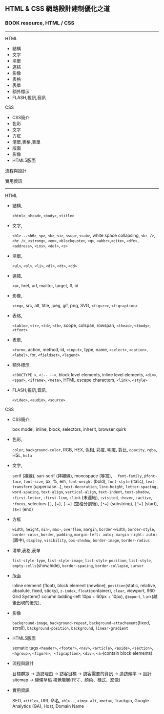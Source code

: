 ## HTML & CSS 網路設計建制優化之道 
### BOOK resource, HTML / CSS 

------


HTML
  * 結構
  * 文字
  * 清單
  * 連結
  * 影像
  * 表格
  * 表單
  * 額外標示
  * FLASH,視訊,音訊

CSS
  * CSS簡介
  * 色彩
  * 文字
  * 方框
  * 清單,表格,表單
  * 版面
  * 影像
  * HTML5版面

流程與設計

實用資訊

-----

HTML
  * 結構, 

    `<html>`, `<head>`, `<body>`, `<title>`

  * 文字, 
  
    `<h1>...<h6>`, `<p>`, `<b>`, `<i>`, `<sup>`, `<sub>`, white space collapsing, `<br />`, `<hr />`, `<strong>`, `<em>`, `<blockquote>`, `<q>`, `<abbr>`,`<cite>`, `<dfn>`, `<address>`, `<ins>`, `<del>`, `<s>`

  * 清單, 
  
    `<ul>`, `<ol>`, `<li>`, `<dl>`, `<dt>`, `<dd>`
  
  * 連結, 
    
    `<a>`, href, url, mailto:, target, #, id
  
  * 影像, 
    
    `<img>`, src, alt, title, jpeg, gif, png, SVG, `<figure>`, `<figcaption>`
  
  * 表格, 
   
    `<table>`, `<tr>`, `<td>`, `<th>`, scope, colspan, rowspan, `<thead>`, `<tbody>`, `<tfoot>`
  
  * 表單, 
   
    `<form>`, action, method, id, `<input>`, type, name, `<select>`, `<option>`, `<label>`, for, `<fieldset>`, `<legend>`
  
  * 額外標示, 
    
    `<!DOCTYPE >`, `<!-- -->`, block level elements, inline level elements, `<div>`, `<span>`, `<iframe>`, `<meta>`, HTML escape characters, `<link>`, `<style>`
  
  * FLASH,視訊,音訊, 
    
    `<video>`, `<audio>`, `<source>`

CSS
  * CSS簡介, 
  
    box model, inline, block, selectors, inherit, browser quirk
 
  * 色彩,
    
    `color`, `background-color`, RGB, HEX, 色相, 彩度, 明度, 對比, `opacity`, `rgba`, HSL, `hsla`
  
  * 文字,

    serif (襯線), san-serif (非襯線), monospace (等寬),　
    `font-family`, `@font-face`, `font-size`, px, %, em, 
    `font-weight` (bold), `font-style` (italic), `text-transform` (uppercase...), `text-decoration`,
    `line-height`, `letter-spacing, word-spacing`, `text-align`, `vertical-align`, `text-indent`, `text-shadow`,
    `:first-letter`, `:first-line`, `:link` (未連結), `:visited`, `:hover`, `:active`, `:focus`,
    selectors `[]`, `[=]`, `[~=]` (空格分割後), `[*=]` (substring), `[^=]` (start), `[$=]` (end)
  
  * 方框

    `width`, `height`, `min-`, `max-`, `overflow`, 
    `margin`, `border-width`, `border-style`, `border-color`, `border`, `padding`,
    `margin-left: auto; margin-right: auto;` (置中), 
    `display`, `visibility`,
    `box-shadow`, `border-image`, `border-radius`
  
  * 清單,表格,表單

    `list-style-type`, `list-style-image`, `list-style-position`, `list-style`,
    `empty-cells`(show,hide), `border-spacing`, `border-collapse`, `cursor`
  
  * 版面

    inline elememt (float), block element (newline),
    `position`(static, relative, absolute, fixed, sticky), `z-index`,
    `float`(container), `clear`,
    viewport, 960 Grid System(1 column ladding-left 10px + 60px + 10px),
    `@import`, `link`(越後出現的優先), 

  * 影像

    `background-image`, `background-repeat`, `background-attachement`(fixed, scroll), `background-position`, `background`, `linear-gradient`
  
  * HTML5版面

    sematic tags `<header>`, `<footer>`, `<nav>`, `<article>`, `<aside>`, `<section>`, 
    `<hgroup>`, `<figure>, <figcaption>`, `<div>`,
    `<a>`(contain block elements)

* 流程與設計

  目標群眾 -> 造訪理由 -> 訪客目標 -> 訪客需要的資訊 -> 造訪頻率 -> 設計 sitemap -> 線條草稿
  視覺階層(尺寸、顏色、樣式、影像) 

* 實用資訊

  SEO, `<title>`, URL 命名, `<h1>..`, `<img> alt`, `<meta>`,
  Trackgin, Google Analytics (GA),
  Host, Domain Name
